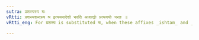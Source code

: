 ```yaml
---
sutra: प्रशस्यस्य श्रः
vRtti: प्रशस्यशब्दस्य श्र इत्ययमादेशो भवति अजाद्योः प्रत्यययोः परतः ॥
vRtti_eng: For प्रशस्य is substituted श्र, when these affixes _ishtam_ and _iyasun_ follow.

---
```

